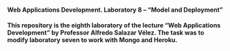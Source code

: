 ﻿<h4> Web Applications Development.  Laboratory 8 – “Model and Deployment” <h4>

This repository is the eighth laboratory of the lecture “Web Applications Development” by Professor Alfredo Salazar Vélez.
The task was to modify laboratory seven to work with Mongo and Heroku.